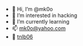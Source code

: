 - 👋 Hi, I’m @mk0o
- 👀 I’m interested in hacking
- 🌱 I’m currently learning
- 📫 mk0o@yahoo.com
- 💬 <a href="https/t.me/tnlb06">tnlb06</a>

<!---
mk0o/mk0o is a ✨ special ✨ repository because its `README.md` (this file) appears on your GitHub profile.
You can click the Preview link to take a look at your changes.
--->
